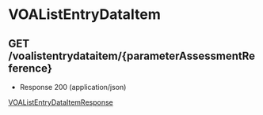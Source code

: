 # VOAListEntryDataItem


## GET /voalistentrydataitem/{parameterAssessmentReference}
- Response 200 (application/json)

[VOAListEntryDataItemResponse](VOAListEntryDataItemResponse.md)
